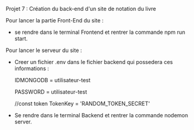 Projet 7 : Création du back-end d'un site de notation du livre 

Pour lancer la partie Front-End du site : 
- se rendre dans le terminal Frontend et rentrer la commande npm run start.

Pour lancer le serveur du site : 
- Creer un fichier .env dans le fichier backend qui possedera ces informations :

    IDMONGODB = utilisateur-test
  
    PASSWORD = utilisateur-test

    //const token
    TokenKey = 'RANDOM_TOKEN_SECRET'
  
- Se rendre dans le terminal Backend et rentrer la commande nodemon server.
